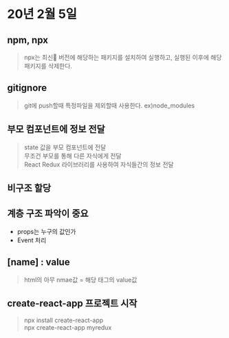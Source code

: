 # 20년 2월 5일

## npm, npx
> npx는 최신 버전에 해당하는 패키지를 설치하여 실행하고, 실행된 이후에 해당 패키지를 삭제한다.

## gitignore
> git에 push할때 특정파일을 제외할때 사용한다. ex)node_modules

## 부모 컴포넌트에 정보 전달

> state 값을 부모 컴포넌트에 전달   
> 무조건 부모를 통해 다른 자식에게 전달     
> React Redux 라이브러리를 사용하여 자식들간의 정보 전달

## 비구조 할당

## 계층 구조 파악이 중요
+ props는 누구의 값인가
+ Event 처리

## [name] : value
> html의 아무 nmae값 = 해당 태그의 value값

## create-react-app 프로젝트 시작
> npx install create-react-app      
> npx create-react-app myredux